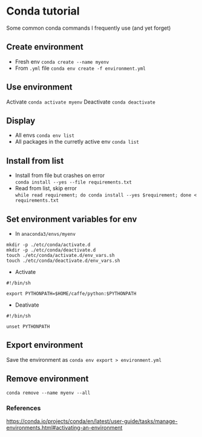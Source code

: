 # Conda tutorial
Some common conda commands I frequently use (and yet forget)

## Create environment
- Fresh env `conda create --name myenv`  
- From `.yml` file `conda env create -f environment.yml`

## Use environment
Activate `conda activate myenv`
Deactivate `conda deactivate`

## Display
- All envs `conda env list`
- All packages in the curretly active env `conda list`

## Install from list
- Install from file but crashes on error  
`conda install --yes --file requirements.txt`
- Read from list, skip error  
`while read requirement; do conda install --yes $requirement; done < requirements.txt`

## Set environment variables for env
- In `anaconda3/envs/myenv`
```
mkdir -p ./etc/conda/activate.d
mkdir -p ./etc/conda/deactivate.d
touch ./etc/conda/activate.d/env_vars.sh
touch ./etc/conda/deactivate.d/env_vars.sh
```
- Activate
```
#!/bin/sh

export PYTHONPATH=$HOME/caffe/python:$PYTHONPATH
```
- Deativate
```
#!/bin/sh

unset PYTHONPATH
```

## Export environment
Save the environment as  `conda env export > environment.yml`

## Remove environment
`conda remove --name myenv --all`

### References
https://conda.io/projects/conda/en/latest/user-guide/tasks/manage-environments.html#activating-an-environment
